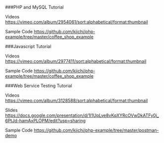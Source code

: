 

###PHP and MySQL Tutorial

Videos https://vimeo.com/album/2954061/sort:alphabetical/format:thumbnail

Sample Code https://github.com/kiichi/php-example/tree/master/coffee_shop_example

###Javascript Tutorial

Videos https://vimeo.com/album/2977411/sort:alphabetical/format:thumbnail

Sample Code https://github.com/kiichi/php-example/tree/master/coffee_shop_example

###Web Service Testing Tutorial

Videos https://vimeo.com/album/3128588/sort:alphabetical/format:thumbnail

Slides https://docs.google.com/presentation/d/1I1UpLve8vKqXYRcOVwDkATFy0j_6PtJd-hamAxPLOPM/edit?usp=sharing

Sample Code https://github.com/kiichi/php-example/tree/master/postman-demo

